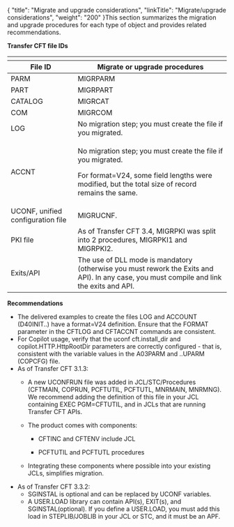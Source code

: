 {
    "title": "Migrate and upgrade considerations",
    "linkTitle": "Migrate/upgrade considerations",
    "weight": "200"
}This section summarizes the migration and upgrade procedures for each type of object and provides related recommendations.

**Transfer CFT file IDs**

<table>
   <th>
      <tr>
<th>File ID         </th>
<th>Migrate or upgrade procedures         </th>
      </tr>
   </thead>
   <tbody>
      <tr>
         <td>PARM         </td>
         <td>MIGRPARM         </td>
      </tr>
      <tr>
         <td>PART         </td>
         <td>MIGRPART         </td>
      </tr>
      <tr>
         <td>CATALOG         </td>
         <td>MIGRCAT         </td>
      </tr>
      <tr>
         <td>COM         </td>
         <td>MIGRCOM         </td>
      </tr>
      <tr>
         <td>LOG         </td>
         <td>No migration step; you must create the file if you migrated.         </td>
      </tr>
      <tr>
         <td>ACCNT         </td>
         <td><p>No migration step; you must create the file if you migrated.</p>
<p>For format=V24, some field lengths were modified, but the total size of record remains the same.</p>         </td>
      </tr>
      <tr>
         <td>UCONF, unified configuration file         </td>
         <td>MIGRUCNF.         </td>
      </tr>
      <tr>
         <td>PKI file         </td>
         <td>As of Transfer CFT 3.4, MIGRPKI was split into 2 procedures, MIGRPKI1 and MIGRPKI2.         </td>
      </tr>
      <tr>
         <td>Exits/API         </td>
         <td>The use of DLL mode is mandatory (otherwise you must rework the Exits and API).
In any case, you must compile and link the exits and API.         </td>
      </tr>
   </tbody>
</table>

**Recommendations**

-   The delivered examples to create the files LOG and ACCOUNT (D40INIT..) have a <span class="code">format=V24</span> definition. Ensure that the FORMAT parameter in the CFTLOG and CFTACCNT commands are consistent.
-   For Copilot usage, verify that the uconf cft.install\_dir and copilot.HTTP.HttpRootDir parameters are correctly configured - that is, consistent with the variable values in the A03PARM and ..UPARM (COPCFG) file.
-   As of Transfer CFT 3.1.3:
    -   A new UCONFRUN file was added in JCL/STC/Procedures (CFTMAIN, COPRUN, PCFTUTIL, PCFTUTL, MNRMAIN, MNRMNG). We recommend adding the definition of this file in your JCL containing EXEC PGM=CFTUTIL, and in JCLs that are running Transfer CFT APIs.

    -   The product comes with components:

        -   CFTINC and CFTENV include JCL

        -   PCFTUTIL and PCFTUTL procedures

    -   Integrating these components where possible into your existing JCLs, simplifies migration.
-   As of <span class="mc-variable axway_variables.Component_Long_Name variable">Transfer CFT</span> 3.3.2:
    -   SGINSTAL is optional and can be replaced by UCONF variables.
    -   A USER.LOAD library can contain API(s), EXIT(s), and SGINSTAL(optional). If you define a USER.LOAD, you must add this load in STEPLIB/JOBLIB in your JCL or STC, and it must be an APF.
